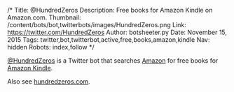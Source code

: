 /*
Title: @HundredZeros
Description: Free books for Amazon Kindle on Amazon.com.
Thumbnail: /content/bots/bot,twitterbots/images/HundredZeros.png
Link: https://twitter.com/HundredZeros
Author: botsheeter.py
Date: November 15, 2015
Tags: twitter,bot,twitterbot,active,free,books,amazon,kindle
Nav: hidden
Robots: index,follow
*/

[@HundredZeros](https://twitter.com/HundredZeros) is a Twitter bot that searches [Amazon](http://www.amazon.com/) for free books for [Amazon Kindle](https://en.wikipedia.org/wiki/Amazon_Kindle).

Also see [hundredzeros.com](http://hundredzeros.com/).
